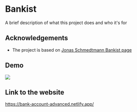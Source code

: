 # Bankist

A brief description of what this project does and who it's for

## Acknowledgements

- The project is based on [Jonas Schmedtmann Bankist page](https://github.com/jonasschmedtmann)

## Demo

![](https://github.com/vitalypolishchuk/bankist-page/blob/master/other/demo.gif)

## Link to the website

https://bank-account-advanced.netlify.app/
